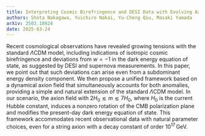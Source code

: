 ```yaml
---
title: Interpreting Cosmic Birefringence and DESI Data with Evolving Axion in $\Lambda$CDM
authors: Shota Nakagawa, Yuichiro Nakai, Yu-Cheng Qiu, Masaki Yamada
arXiv: 2503.18924
date: 2025-03-24
---
```

Recent cosmological observations have revealed growing tensions with the standard $\Lambda$CDM model, including indications of isotropic cosmic birefringence and deviations from $w = -1$ in the dark energy equation of state, as suggested by DESI and supernova measurements. In this paper, we point out that such deviations can arise even from a subdominant energy density component. We then propose a unified framework based on a dynamical axion field that simultaneously accounts for both anomalies, providing a simple and natural extension of the standard $\Lambda$CDM model. In our scenario, the axion field with $2H_0\lesssim m\lesssim 7H_0$, where $H_0$ is the current Hubble constant, induces a nonzero rotation of the CMB polarization plane and modifies the present-day dark energy equation of state. This framework accommodates recent observational data with natural parameter choices, even for a string axion with a decay constant of order $10^{17}\,$GeV. 
